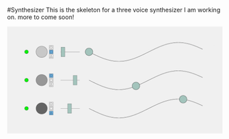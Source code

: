 #Synthesizer
This is the skeleton for a three voice synthesizer I am working on. more to come soon!


![alt-text](https://github.com/brennnnan/p5-projects/blob/master/synthesizer/synthesizer.png)
